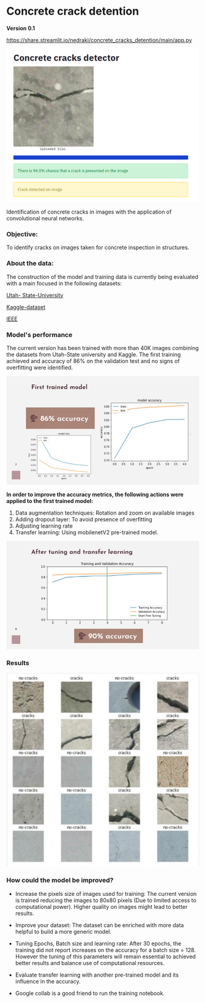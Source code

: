 # Concrete crack detention

**Version 0.1**

https://share.streamlit.io/nedraki/concrete_cracks_detention/main/app.py

![](test.png)

Identification of concrete cracks in images with the application of convolutional neural networks.

### Objective:

To identify cracks on images taken for concrete inspection in structures.

### About the data:

The construction of the model and training data is currently being evaluated with a main focused in the following datasets:

[Utah- State-University](https://digitalcommons.usu.edu/all_datasets/48/)

[Kaggle-dataset](https://www.kaggle.com/arunrk7/surface-crack-detection)

[IEEE](https://ieee-dataport.org/documents/elci-edge-based-labeled-crack-image#files)

### Model's performance

The current version has been trained with more than 40K images combining the datasets from Utah-State university and Kaggle. The first training achieved and accuracy of 86% on the validation test and no signs of overfitting were identified.

![](first_metrics.jpg)

**In order to improve the accuracy metrics, the following actions were applied to the first trained model:**

1. Data augmentation techniques: Rotation and zoom on available images
2. Adding dropout layer: To avoid presence of overfitting
3. Adjusting learning rate
3. Transfer learning: Using mobilenetV2 pre-trained model.

![](metrics.jpg)

### Results

![](results_sample.jpg)

### How could the model be improved?

- Increase the pixels size of images used for training: The current version is trained reducing the images to 80x80 pixels (Due to limited access to computational power). Higher quality on images might lead to better results.

- Improve your dataset: The dataset can be enriched with more data helpful to build a more generic model.

- Tuning Epochs, Batch size and learning rate: After 30 epochs, the training did not report increases on the accuracy for a batch size = 128. However the tuning of this parameters will remain essential to achieved better results and balance use of computational resources.

- Evaluate transfer learning with another pre-trained model and its influence in the accuracy.

- Google collab is a good friend to run the training notebook.


